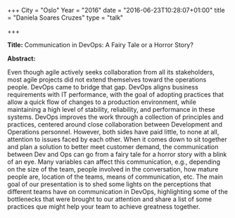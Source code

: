 +++
City = "Oslo"
Year = "2016"
date = "2016-06-23T10:28:07+01:00"
title = "Daniela Soares Cruzes"
type = "talk"

+++

<div class="col-12">
  <p><strong>Title:</strong>
Communication in DevOps: A Fairy Tale or a Horror Story?
</p>

<p><strong>Abstract:</strong></p>

<p>Even though agile actively seeks collaboration from all its
stakeholders, most agile projects did not extend themselves toward the
operations people. DevOps came to bridge that gap. DevOps aligns business
requirements with IT performance, with the goal of adopting practices that
allow a quick flow of changes to a production environment, while
maintaining a high level of stability, reliability, and performance in
these systems. DevOps improves the work through a collection of principles
and practices, centered around close collaboration between Development and
Operations personnel. However, both sides have paid little, to none at
all, attention to issues faced by each other. When it comes down to sit
together and plan a solution to better meet customer demand, the
communication between Dev and Ops can go from a fairy tale for a horror
story with a blink of an eye. Many variables can affect this
communication, e.g., depending on the size of the team, people involved in
the conversation, how mature people are, location of the teams, means of
communication, etc. The main goal of our presentation is to shed some
lights on the perceptions that different teams have on communication in
DevOps, highlighting some of the bottlenecks that were brought to our
attention and share a list of some practices que might help your team to
achieve greatness together.</p>

</div>

